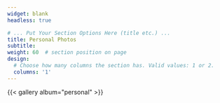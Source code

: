 ```yaml
---
widget: blank
headless: true

# ... Put Your Section Options Here (title etc.) ...
title: Personal Photos
subtitle:
weight: 60  # section position on page
design:
  # Choose how many columns the section has. Valid values: 1 or 2.
  columns: '1'
---
```

{{< gallery album="personal" >}}
